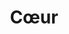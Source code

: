 ---
order: 1
title: "Cœur"
description: "Un amant découvre l'amour sanglant de deux sœurs qu'il mène en bateau."
year: 2023
type: "Clip"
client: "JADE & NAÏA"
credits: [
  {
    role: "Réalisateurs",
    name: "Django Schrevens & Emmanuel Zamora"
  },
  {
    role: "Chef-opérateur",
    name: "Mathieu Soille"
  },
  {
    role: "Monteur",
    name: "Pierre Terranova"
  },
  {
    role: "Photographe",
    name: "Jonathan Pourchet"
  },
  {
    role: "Électronique",
    name: "Maëlle Crespo"
  },
]
video: {
  type: "youtube",
  src: "https://www.youtube.com/embed/ABQdRa509d4"
}
thumbnail: "./thumbnail.jpg"
preview: "preview.webm"
cover: "./cover.jpg"
---